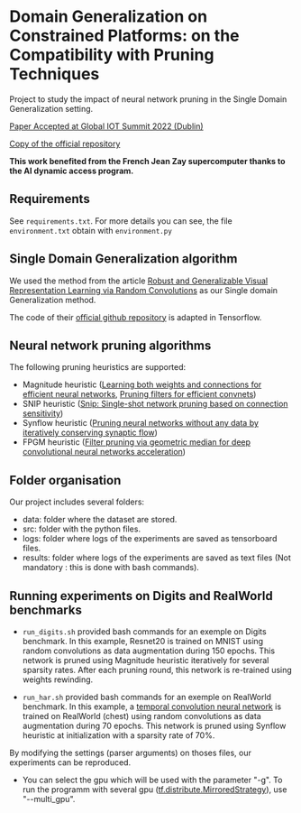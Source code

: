 # Domain Generalization on Constrained Platforms: on the Compatibility with Pruning Techniques

Project to study the impact of neural network pruning in the Single Domain Generalization setting.

[Paper Accepted at Global IOT Summit 2022 (Dublin)](https://link.springer.com/chapter/10.1007/978-3-031-20936-9_20)

[Copy of the official repository](https://gitlab.emse.fr/b.nguyen/randconvpruning)

__This work benefited from the French Jean Zay supercomputer thanks to the AI dynamic access program.__

## Requirements
See `requirements.txt`. For more details you can see, the file `environment.txt` obtain with `environment.py`

## Single Domain Generalization algorithm

We used the method from the article [Robust and Generalizable Visual Representation Learning via Random Convolutions](https://openreview.net/pdf?id=BVSM0x3EDK6) as our Single domain Generalization method.

The code of their [official github repository](https://github.com/wildphoton/RandConv) is adapted in Tensorflow.

## Neural network pruning algorithms

The following pruning heuristics are supported:

* Magnitude heuristic ([Learning both weights and connections for efficient neural networks]([https://arxiv.org/pdf/1506.02626]), [Pruning filters for efficient convnets](https://arxiv.org/pdf/1608.08710))
* SNIP heuristic ([Snip: Single-shot network pruning based on connection sensitivity](https://arxiv.org/abs/1810.02340))
* Synflow heuristic ([Pruning neural networks without any data by iteratively conserving synaptic flow](https://arxiv.org/abs/2006.05467))
* FPGM heuristic ([Filter pruning via geometric median for deep convolutional neural networks acceleration](https://arxiv.org/abs/1811.00250))

## Folder organisation

Our project includes several folders:

* data: folder where the dataset are stored.
* src: folder with the python files.
* logs: folder where logs of the experiments are saved as tensorboard files.
* results: folder where logs of the experiments are saved as text files (Not mandatory : this is done with bash commands).

## Running experiments on Digits and RealWorld benchmarks

* `run_digits.sh` provided bash commands for an exemple on Digits benchmark. In this example, Resnet20 is trained on MNIST using random convolutions as data augmentation during 150 epochs. This network is pruned using Magnitude heuristic iteratively for several sparsity rates. After each pruning round, this network is re-trained using weights rewinding.

* `run_har.sh` provided bash commands for an exemple on RealWorld benchmark. In this example, a [temporal convolution neural network](https://dl.acm.org/doi/abs/10.1145/3380985) is trained on RealWorld (chest) using random convolutions as data augmentation during 70 epochs. This network is pruned using Synflow heuristic at initialization with a sparsity rate of 70%.

By modifying the settings (parser arguments) on thoses files, our experiments can be reproduced.

* You can select the gpu which will be used with the parameter "-g". To run the programm with several gpu ([tf.distribute.MirroredStrategy](https://www.tensorflow.org/api_docs/python/tf/distribute/MirroredStrategy)), use "--multi_gpu".
